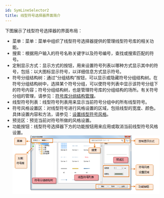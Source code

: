 ```yaml
---
id: SymLineSelector2
title: 线型符号选择器界面简介
---
```

下图展示了线型符号选择器的界面布局：

* 菜单：菜单：菜单中组织了线型符号选择器提供的管理线型符号库的相关功能。 
* 搜索：根据用户输入的符号名称关键字以及符号编号，查找或搜索匹配的符号。 
* 定制显示方式：显示方式的按钮，用来设置符号列表以哪种方式显示其中的符号，包括：以大图标显示符号，以详细信息方式显示符号。
* 符号分组结构树：通过“分组结构”按钮，可以显示或隐藏符号分组结构树。在符号分组结构树中，选择某个符号分组，可以使符号列表中显示该符号分组下的符号内容；符号分组结构树，也是管理符号库的分组结构的场所。有关符号分组的管理，请参见：[符号库分组结构管理](SymMarkerManager3.htm)。
* 线型符号列表：线型符号列表用来显示当前符号分组中的所有线型符号。
* 符号风格设置区：对线型符号进行风格设置的区域，包括线型的宽度、颜色。具体设置内容和方法，请参见：[设置线型符号风格](SymLineSelector3.htm)。
* 预览区：预览当前对符号所做的风格设置。
* 功能按钮：线型符号选择器下方的功能按钮用来应用或取消当前线型符号风格设置。
![](img/SymLineSelector2t1.png)  
